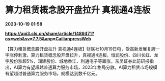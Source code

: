 # 算力租赁概念股开盘拉升 真视通4连板

**2023-10-19 01:58**

**https://api3.cls.cn/share/article/1489471?os=web&sv=7.7.5&app=CailianpressWeb**

【算力租赁概念股开盘拉升 真视通4连板】财联社10月19日电，受高新发展复牌一字涨停刺激，算力租赁概念股开盘拉升，真视通4连板，恒润股份、四川长虹、龙宇股份涨超5%，润建股份、城地香江、利通电子等跟涨。东吴证券此前研报指出，AI算力有望超越普通算力服务市场，2023年格局分散。AI算力租赁市场规模有望超过普通算力服务市场，规模达到数千亿元。